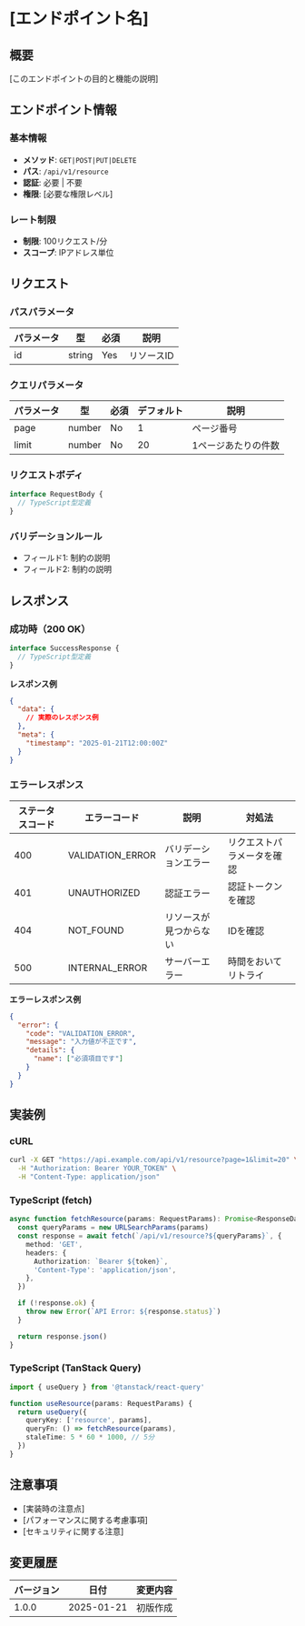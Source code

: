 # [エンドポイント名]

## 概要

[このエンドポイントの目的と機能の説明]

## エンドポイント情報

### 基本情報

- **メソッド**: `GET|POST|PUT|DELETE`
- **パス**: `/api/v1/resource`
- **認証**: 必要 | 不要
- **権限**: [必要な権限レベル]

### レート制限

- **制限**: 100リクエスト/分
- **スコープ**: IPアドレス単位

## リクエスト

### パスパラメータ

| パラメータ | 型     | 必須 | 説明       |
| ---------- | ------ | ---- | ---------- |
| id         | string | Yes  | リソースID |

### クエリパラメータ

| パラメータ | 型     | 必須 | デフォルト | 説明                |
| ---------- | ------ | ---- | ---------- | ------------------- |
| page       | number | No   | 1          | ページ番号          |
| limit      | number | No   | 20         | 1ページあたりの件数 |

### リクエストボディ

```typescript
interface RequestBody {
  // TypeScript型定義
}
```

### バリデーションルール

- フィールド1: 制約の説明
- フィールド2: 制約の説明

## レスポンス

### 成功時（200 OK）

```typescript
interface SuccessResponse {
  // TypeScript型定義
}
```

**レスポンス例**

```json
{
  "data": {
    // 実際のレスポンス例
  },
  "meta": {
    "timestamp": "2025-01-21T12:00:00Z"
  }
}
```

### エラーレスポンス

| ステータスコード | エラーコード     | 説明                   | 対処法                     |
| ---------------- | ---------------- | ---------------------- | -------------------------- |
| 400              | VALIDATION_ERROR | バリデーションエラー   | リクエストパラメータを確認 |
| 401              | UNAUTHORIZED     | 認証エラー             | 認証トークンを確認         |
| 404              | NOT_FOUND        | リソースが見つからない | IDを確認                   |
| 500              | INTERNAL_ERROR   | サーバーエラー         | 時間をおいてリトライ       |

**エラーレスポンス例**

```json
{
  "error": {
    "code": "VALIDATION_ERROR",
    "message": "入力値が不正です",
    "details": {
      "name": ["必須項目です"]
    }
  }
}
```

## 実装例

### cURL

```bash
curl -X GET "https://api.example.com/api/v1/resource?page=1&limit=20" \
  -H "Authorization: Bearer YOUR_TOKEN" \
  -H "Content-Type: application/json"
```

### TypeScript (fetch)

```typescript
async function fetchResource(params: RequestParams): Promise<ResponseData> {
  const queryParams = new URLSearchParams(params)
  const response = await fetch(`/api/v1/resource?${queryParams}`, {
    method: 'GET',
    headers: {
      Authorization: `Bearer ${token}`,
      'Content-Type': 'application/json',
    },
  })

  if (!response.ok) {
    throw new Error(`API Error: ${response.status}`)
  }

  return response.json()
}
```

### TypeScript (TanStack Query)

```typescript
import { useQuery } from '@tanstack/react-query'

function useResource(params: RequestParams) {
  return useQuery({
    queryKey: ['resource', params],
    queryFn: () => fetchResource(params),
    staleTime: 5 * 60 * 1000, // 5分
  })
}
```

## 注意事項

- [実装時の注意点]
- [パフォーマンスに関する考慮事項]
- [セキュリティに関する注意]

## 変更履歴

| バージョン | 日付       | 変更内容 |
| ---------- | ---------- | -------- |
| 1.0.0      | 2025-01-21 | 初版作成 |
